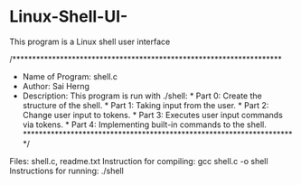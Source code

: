 # Linux-Shell-UI-
This program is a Linux shell user interface

/********************************************************************
* Name of Program: shell.c
* Author: Sai Herng
* Description: This program is run with ./shell:
              * Part 0: Create the structure of the shell.
              * Part 1: Taking input from the user.
              * Part 2: Change user input to tokens.
              * Part 3: Executes user input commands via tokens.
              * Part 4: Implementing built-in commands to the shell.
*********************************************************************/


Files: shell.c, readme.txt
Instruction for compiling: gcc shell.c -o shell
Instructions for running: ./shell
